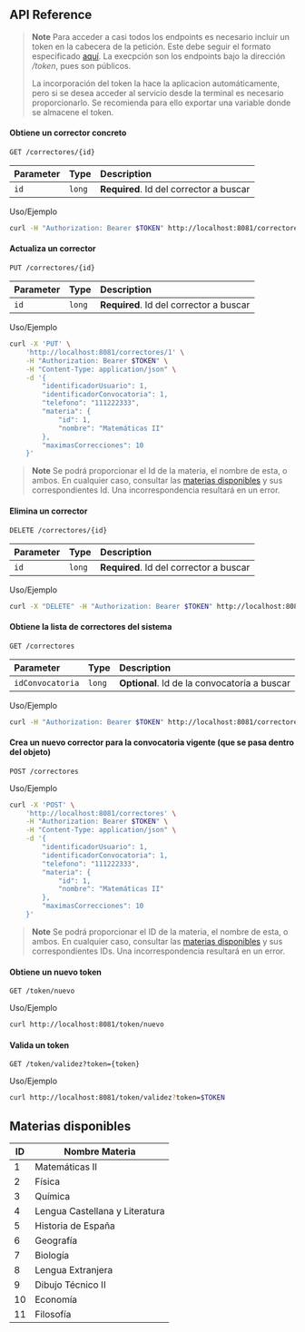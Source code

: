 ## API Reference

> **Note**
> Para acceder a casi todos los endpoints es necesario incluir un token en la cabecera de la petición. Este debe seguir el formato especificado [aquí](src/main/java/sii/ms_corrector/security/README.md#formato-ejemplo). La execpción son los endpoints bajo la dirección */token*, pues son públicos.
>
> La incorporación del token la hace la aplicacion automáticamente, pero si se desea acceder al servicio desde la terminal es necesario proporcionarlo. Se recomienda para ello exportar una variable donde se almacene el token.

#### Obtiene un corrector concreto

```http
GET /correctores/{id}
```

| Parameter | Type   | Description                             |
| :-------- | :----- | :-------------------------------------- |
| `id`      | `long` | **Required**. Id del corrector a buscar |

Uso/Ejemplo
```bash
curl -H "Authorization: Bearer $TOKEN" http://localhost:8081/correctores/1
```

#### Actualiza un corrector

```http
PUT /correctores/{id}
```

| Parameter | Type   | Description                             |
| :-------- | :----- | :-------------------------------------- |
| `id`      | `long` | **Required**. Id del corrector a buscar |

Uso/Ejemplo
```bash
curl -X 'PUT' \
    'http://localhost:8081/correctores/1' \
    -H "Authorization: Bearer $TOKEN" \
    -H "Content-Type: application/json" \
    -d '{
        "identificadorUsuario": 1,
        "identificadorConvocatoria": 1,
        "telefono": "111222333",
        "materia": {
            "id": 1,
            "nombre": "Matemáticas II"
        },
        "maximasCorrecciones": 10
    }'
```

> **Note**
> Se podrá proporcionar el Id de la materia, el nombre de esta, o ambos. En cualquier caso, consultar las [materias disponibles](#materias-disponibles) y sus correspondientes Id. Una incorrespondencia resultará en un error.

#### Elimina un corrector

```http
DELETE /correctores/{id}
```

| Parameter | Type   | Description                             |
| :-------- | :----- | :-------------------------------------- |
| `id`      | `long` | **Required**. Id del corrector a buscar |

Uso/Ejemplo
```bash
curl -X "DELETE" -H "Authorization: Bearer $TOKEN" http://localhost:8081/correctores/1
```

#### Obtiene la lista de correctores del sistema

```http
GET /correctores
```

| Parameter        | Type   | Description                                  |
| :--------------- | :----- | :------------------------------------------- |
| `idConvocatoria` | `long` | **Optional**. Id de la convocatoria a buscar |

Uso/Ejemplo
```bash
curl -H "Authorization: Bearer $TOKEN" http://localhost:8081/correctores?idConvocatoria=1
```

#### Crea un nuevo corrector para la convocatoria vigente (que se pasa dentro del objeto)

```http
POST /correctores
```

Uso/Ejemplo
```bash
curl -X 'POST' \
    'http://localhost:8081/correctores' \
    -H "Authorization: Bearer $TOKEN" \
    -H "Content-Type: application/json" \
    -d '{
        "identificadorUsuario": 1,
        "identificadorConvocatoria": 1,
        "telefono": "111222333",
        "materia": {
            "id": 1,
            "nombre": "Matemáticas II"
        },
        "maximasCorrecciones": 10
    }'
```

> **Note**
> Se podrá proporcionar el ID de la materia, el nombre de esta, o ambos. En cualquier caso, consultar las [materias disponibles](#materias-disponibles) y sus correspondientes IDs. Una incorrespondencia resultará en un error.

#### Obtiene un nuevo token

```http
GET /token/nuevo
```

Uso/Ejemplo
```bash
curl http://localhost:8081/token/nuevo
```

#### Valida un token

```http
GET /token/validez?token={token}
```

Uso/Ejemplo
```bash
curl http://localhost:8081/token/validez?token=$TOKEN
```

## Materias disponibles

| ID | Nombre Materia                 |
| -- | ------------------------------ |
| 1  | Matemáticas II                 |
| 2  | Física                         |
| 3  | Química                        |
| 4  | Lengua Castellana y Literatura |
| 5  | Historia de España             |
| 6  | Geografía                      |
| 7  | Biología                       |
| 8  | Lengua Extranjera              |
| 9  | Dibujo Técnico II              |
| 10 | Economía                       |
| 11 | Filosofía                      |